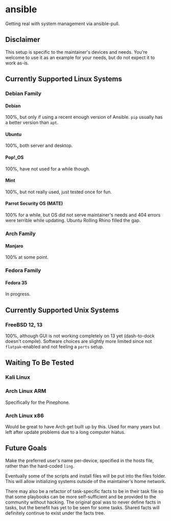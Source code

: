 # ansible
Getting real with system management via ansible-pull.

## Disclaimer
This setup is specific to the maintainer's devices and needs. You're welcome to use it as an example for your needs, but do not expect it to work as-is.

## Currently Supported Linux Systems
### Debian Family
#### Debian
100%, but only if using a recent enough version of Ansible. `pip` usually has a better version than `apt`.
#### Ubuntu
100%, both server and desktop.
#### Pop!_OS
100%, have not used for a while though.
#### Mint
100%, but not really used, just tested once for fun.
#### Parrot Security OS (MATE)
100% for a while, but OS did not serve maintainer's needs and 404 errors were terrible while updating. Ubuntu Rolling Rhino filled the gap.

### Arch Family
#### Manjaro
100% at some point.

### Fedora Family
#### Fedora 35
In progress.

## Currently Supported Unix Systems
### FreeBSD 12, 13
100%, although GUI is not working completely on 13 yet (dash-to-dock doesn't compile).
Software choices are slightly more limited since not `flatpak`-enabled and not feeling a `ports` setup.

## Waiting To Be Tested
### Kali Linux
### Arch Linux ARM 
Specifically for the Pinephone.
### Arch Linux x86
Would be great to have Arch get built up by this. Used for many years but left after update problems due to a long computer hiatus.

## Future Goals
Make the preferred user's name per-device, specified in the hosts file, rather than the hard-coded `ling`.

Eventually some of the scripts and install files will be put into the files folder. This will allow initializing systems outside of the maintainer's home network. 

There may also be a refactor of task-specific facts to be in their task file so that some playbooks can be more self-sufficient and be provided to the community without hacking. The original goal was to never define facts in tasks, but the benefit has yet to be seen for some tasks. Shared facts will definitely continue to exist under the facts tree.
